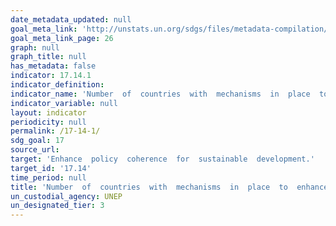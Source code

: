 ```yaml
---
date_metadata_updated: null
goal_meta_link: 'http://unstats.un.org/sdgs/files/metadata-compilation/Metadata-Goal-17.pdf'
goal_meta_link_page: 26
graph: null
graph_title: null
has_metadata: false
indicator: 17.14.1
indicator_definition: 
indicator_name: 'Number  of  countries  with  mechanisms  in  place  to  enhance  policy  coherence  of  sustainable  development'
indicator_variable: null
layout: indicator
periodicity: null
permalink: /17-14-1/
sdg_goal: 17
source_url: 
target: 'Enhance  policy  coherence  for  sustainable  development.'
target_id: '17.14'
time_period: null
title: 'Number  of  countries  with  mechanisms  in  place  to  enhance  policy  coherence  of  sustainable  development'
un_custodial_agency: UNEP
un_designated_tier: 3
---
```

